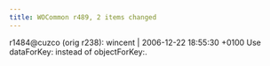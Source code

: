 ```yaml
---
title: WOCommon r489, 2 items changed
---
```


r1484@cuzco (orig r238): wincent | 2006-12-22 18:55:30 +0100 Use dataForKey: instead of objectForKey:.
